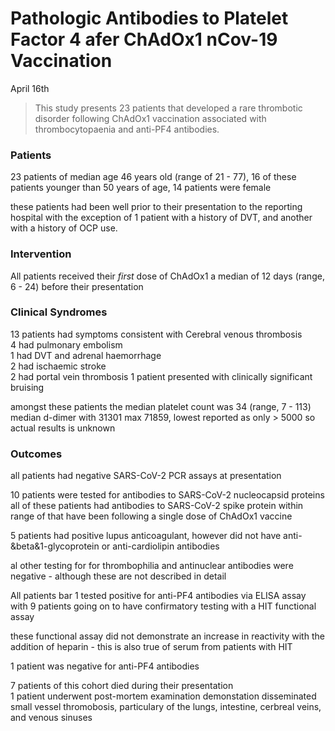 # Pathologic Antibodies to Platelet Factor 4 afer ChAdOx1 nCov-19 Vaccination

April 16th  

> This study presents 23 patients that developed a rare thrombotic disorder following ChAdOx1 vaccination associated with thrombocytopaenia and anti-PF4 antibodies.

### Patients  

23 patients of median age 46 years old (range of 21 - 77), 16 of these patients younger than 50 years of age, 14 patients were female  

these patients had been well prior to their presentation to the reporting hospital with the exception of 1 patient with a history of DVT, and another with a history of OCP use.

### Intervention

All patients received their *first* dose of ChAdOx1 a median of 12 days (range, 6 - 24) before their presentation  

### Clinical Syndromes  

13 patients had symptoms consistent with Cerebral venous thrombosis  
4 had pulmonary embolism  
1 had DVT and adrenal haemorrhage  
2 had ischaemic stroke  
2 had portal vein thrombosis
1 patient presented with clinically significant bruising  

amongst these patients the median platelet count was 34 (range, 7 - 113)
median d-dimer with 31301 max 71859, lowest reported as only > 5000 so actual results is unknown  

### Outcomes

all patients had negative SARS-CoV-2 PCR assays at presentation  

10 patients were tested for antibodies to SARS-CoV-2 nucleocapsid proteins  
all of these patients had antibodies to SARS-CoV-2 spike protein within range of that have been following a single dose of ChAdOx1 vaccine  

5 patients had positive lupus anticoagulant, however did not have anti-&beta&1-glycoprotein or anti-cardiolipin antibodies  

al other testing for for thrombophilia and antinuclear antibodies were negative - although these are not described in detail  

All patients bar 1 tested positive for anti-PF4 antibodies via ELISA assay with 9 patients going on to have confirmatory testing with a HIT functional assay  

these functional assay did not demonstrate an increase in reactivity with the addition of heparin  - this is also true of serum from patients with HIT  

1 patient was negative for anti-PF4 antibodies

7 patients of this cohort died during their presentation  
1 patient underwent post-mortem examination demonstation disseminated small vessel thromobosis, particulary of the lungs, intestine, cerbreal veins, and venous sinuses  
